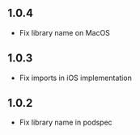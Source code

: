 ## 1.0.4

- Fix library name on MacOS

## 1.0.3

- Fix imports in iOS implementation

## 1.0.2

- Fix library name in podspec
